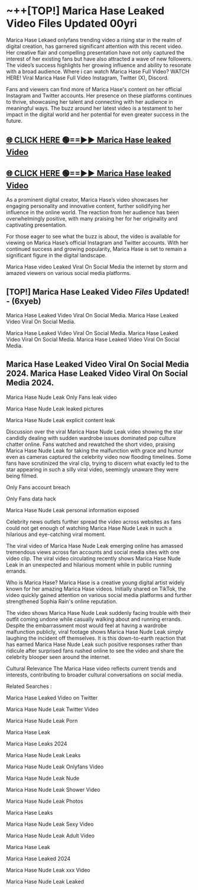 # ~++[TOP!] Marica Hase Leaked Video Files Updated 00yri

 Marica Hase Lekaed onlyfans trending video a rising star in the realm of digital creation, has garnered significant attention with this recent video. Her creative flair and compelling presentation have not only captured the interest of her existing fans but have also attracted a wave of new followers. The video’s success highlights her growing influence and ability to resonate with a broad audience.
Where i can watch  Marica Hase Full Video? WATCH HERE! Viral  Marica Hase Full Video Instagram, Twitter (X), Discord.


Fans and viewers can find more of  Marica Hase's content on her official Instagram and Twitter accounts. Her presence on these platforms continues to thrive, showcasing her talent and connecting with her audience in meaningful ways. The buzz around her latest video is a testament to her impact in the digital world and her potential for even greater success in the future.


## [🌐 CLICK HERE 🟢==►►  Marica Hase leaked Video ](https://onlyclips.site?title=Marica_Hase&ref=git)

## [🌐 CLICK HERE 🟢==►►  Marica Hase leaked Video ](https://onlyclips.site?title=Marica_Hase&ref=git)


As a prominent digital creator,  Marica Hase’s video showcases her engaging personality and innovative content, further solidifying her influence in the online world. The reaction from her audience has been overwhelmingly positive, with many praising her for her originality and captivating presentation.

For those eager to see what the buzz is about, the video is available for viewing on  Marica Hase’s official Instagram and Twitter accounts. With her continued success and growing popularity,  Marica Hase is set to remain a significant figure in the digital landscape.


  Marica Hase video Leaked Viral On Social Media the internet by storm and amazed viewers on various social media platforms.


## [TOP!]  Marica Hase Leaked Video *Files* Updated! - (6xyeb) 

 Marica Hase Leaked Video Viral On Social Media. Marica Hase Leaked Video Viral On Social Media.

 Marica Hase Leaked Video Viral On Social Media. Marica Hase Leaked Video Viral On Social Media. Marica Hase Leaked Video Viral On Social Media.


##  Marica Hase Leaked Video Viral On Social Media 2024. Marica Hase Leaked Video Viral On Social Media 2024.
 Marica Hase Nude Leak Only Fans leak video

 Marica Hase Nude Leak leaked pictures

 Marica Hase Nude Leak explicit content leak

Discussion over the viral  Marica Hase Nude Leak video showing the star candidly dealing with sudden wardrobe issues dominated pop culture chatter online. Fans watched and rewatched the short video, praising  Marica Hase Nude Leak for taking the malfunction with grace and humor even as cameras captured the celebrity video now flooding timelines. Some fans have scrutinized the viral clip, trying to discern what exactly led to the star appearing in such a silly viral video, seemingly unaware they were being filmed.


Only Fans account breach

Only Fans data hack

 Marica Hase Nude Leak personal information exposed

Celebrity news outlets further spread the video across websites as fans could not get enough of watching  Marica Hase Nude Leak in such a hilarious and eye-catching viral moment.


The viral video of  Marica Hase Nude Leak emerging online has amassed tremendous views across fan accounts and social media sites with one video clip. The viral video circulating recently shows  Marica Hase Nude Leak in an unexpected and hilarious moment while in public running errands.


Who is  Marica Hase?  Marica Hase is a creative young digital artist widely known for her amazing  Marica Hase videos. Initially shared on TikTok, the video quickly gained attention on various social media platforms and further strengthened Sophia Rain's online reputation.

The video shows  Marica Hase Nude Leak suddenly facing trouble with their outfit coming undone while casually walking about and running errands. Despite the embarrassment most would feel at having a wardrobe malfunction publicly, viral footage shows  Marica Hase Nude Leak simply laughing the incident off themselves. It is this down-to-earth reaction that has earned  Marica Hase Nude Leak such positive responses rather than ridicule after surprised fans rushed online to see the video and share the celebrity blooper seen around the internet.

Cultural Relevance The  Marica Hase video reflects current trends and interests, contributing to broader cultural conversations on social media.

Related Searches :

 Marica Hase Leaked Video on Twitter

 Marica Hase Nude Leak Twitter Video

 Marica Hase Nude Leak Porn

 Marica Hase Leak 

 Marica Hase Leaks 2024

 Marica Hase Nude Leak Leaks

 Marica Hase Nude Leak Onlyfans Video

 Marica Hase Nude Leak Nude

 Marica Hase Nude Leak Shower Video

 Marica Hase Nude Leak Photos

 Marica Hase Leaks

 Marica Hase Nude Leak Sexy Video

 Marica Hase Nude Leak Adult Video

 Marica Hase Leak

 Marica Hase Leaked 2024

 Marica Hase Nude Leak xxx Video

 Marica Hase Nude Leak Leaked